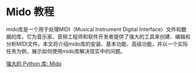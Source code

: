# Mido 教程

<show-structure depth="3"/>


mido库是一个用于处理MIDI（Musical Instrument Digital Interface）文件和数据的库，它为音乐家、音频工程师和软件开发者提供了强大的工具来创建、编辑和分析MIDI文件。本文将介绍mido库的安装、基本功能、高级功能，并以一个实际任务为例，展示如何使用mido库解决现实中的问题。


<seealso>
<category ref="ref_docs">
    <a href="https://mp.weixin.qq.com/s/22mFeFufwEsl0A-Yj3YmAw">强大的 Python 库: Mido</a>
</category>
<category ref="ref_github">
</category>
<category ref="ref_issues">
</category>
<category ref="ref_hf">
</category>
<category ref="ref_ms">
</category>
</seealso>

